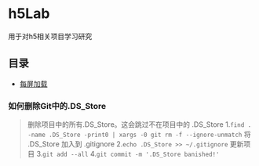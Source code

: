 # h5Lab

用于对h5相关项目学习研究

## 目录

- [每屏加载](https://github.com/since1984/h5Lab/tree/master/demo/demo01/demo01.md)

### 如何删除Git中的.DS_Store

> 删除项目中的所有.DS_Store。这会跳过不在项目中的 .DS_Store
> 1.`find . -name .DS_Store -print0 | xargs -0 git rm -f --ignore-unmatch`
> 将 .DS_Store 加入到 .gitignore
> 2.`echo .DS_Store >> ~/.gitignore`
> 更新项目
> 3.`git add --all`
> 4.`git commit -m '.DS_Store banished!'`

[原文链接]: (http://www.jianshu.com/p/fdaa8be7f6c3)

